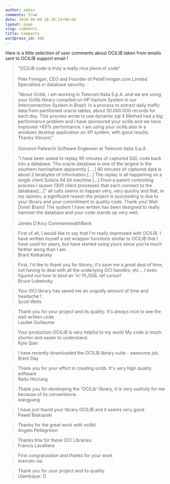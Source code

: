 ```yaml
---
author: admin
comments: true
date: 2010-06-09 18:38:25+00:00
layout: page
slug: comments
title: Comments
wordpress_id: 488
---
```


Here is a little selection  of user comments about OCILIB taken from emails sent to OCILIB support email !

>"OCILIB code is truly a really nice piece of code"
><br/>  
>Pete Finnigan, CEO and Founder of PeteFinnigan.com Limited
>Specialists in database security.

>"About Ocilib, i am working in Telecom Italia S.p.A. and we are using your Ocilib library compiled on HP Itanium System in our Interconnection System in Brazil. In a process to extract daily traffic data from partitioned oracle tables, about 30.000.000 records for each day. This process wrote to use dynamic sql 4 Method had a big performance problem and i have sponsored your ocilib and we have improved +60% performance. I am using your ocilib also in a windows desktop application on XP system, with good results. Thanks Vincent."
><br/>  
>Giovanni Palleschi
>Software Engeener at Telecom Italia S.p.A
      
>"I have been asked to replay 90 minutes of captured SQL code back into a database. The oracle database is one of the largest in the southern hemisphere apparently [....] 90 minutes of captured data is about 2 terabytes of information [...] The replay is all happening on a single client Solaris 64 bit machine [...] From a parent controlling process I spawn 1300 client processes that each connect to the database[...]"
>all calls seems to happen very, very quickly and that, in my opinion, a significant reason the project is succeeding is due to your library and your commitment to quality code.
>Thank you! Well Done! Bravo!
>The system I have written has been designed to really hammer the database and your code stands up very well.
><br/>   
>James D'Arcy
>CommonwealthBank
  
>First of all, I would like to say that I'm really impressed with OCILIB.  I have written myself a set wrapper functions similar to OCILIB that I have used for years, but have started using yours since you're much farther along than I am. 
><br/>
>Brant Katkansky

>First, I'd like to thank you for library, it's save me a *great* deal of time, not having to deal with all the underlying OCI handles, etc...
>I even figured out how to bind an 'in' PL/SQL ref cursor!
><br/>
>Bruce Lokeinsky

>Your OCI library has saved me an ungodly amount of time and headache !
><br/>
>Scott Wells

>Thank you for your project and its quality. It's always nice to see the well written  code
><br/>
>Laudet Guillaume

>Your production OCILIB is very helpful to my work! My code is much shorter and easier to understand.
><br/>
>Kyle Qian

>I have recently downloaded the OCILIB library suite - awesome job.
><br/>
>Brent Day

>Thank you for your effort in creating ocilib. It's very high quality software
><br/>
>Radu Hociung

>Thank you for developing  the 'OCILib' library, it is very usefully for me because of its convenience.
><br/>
>wangyang

>I have just found your library OCILIB and it seems very good.
><br/>
>Pawel Biskupski

>Thanks for the great work with ocilib!
><br/>
>Angelo Pellegrinon

>Thanks btw for these OCI Libraries.
><br/>
>Francis Lavalliere

>First congratulation and thanks for your work
><br/>
>marcelo via

>Thank you for your project and its quality.
><br/>
>Ulambayar. D  

